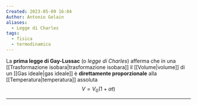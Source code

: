 ```yaml
---
Created: 2023-05-09 16:04
Author: Antonio Gelain
aliases:
  - Legge di Charles
tags:
  - fisica
  - termodinamica
---
```


La **prima legge di Gay-Lussac** (o *legge di Charles*) afferma che in una [[Trasformazione isobara|trasformazione isobara]] il [[Volume|volume]] di un [[Gas ideale|gas ideale]] è **direttamente proporzionale** alla [[Temperatura|temperatura]] assoluta
$$V = V_{0}(1 + \alpha t)$$

---

